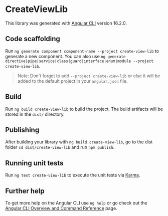# CreateViewLib

This library was generated with [Angular CLI](https://github.com/angular/angular-cli) version 16.2.0.

## Code scaffolding

Run `ng generate component component-name --project create-view-lib` to generate a new component. You can also use `ng generate directive|pipe|service|class|guard|interface|enum|module --project create-view-lib`.
> Note: Don't forget to add `--project create-view-lib` or else it will be added to the default project in your `angular.json` file. 

## Build

Run `ng build create-view-lib` to build the project. The build artifacts will be stored in the `dist/` directory.

## Publishing

After building your library with `ng build create-view-lib`, go to the dist folder `cd dist/create-view-lib` and run `npm publish`.

## Running unit tests

Run `ng test create-view-lib` to execute the unit tests via [Karma](https://karma-runner.github.io).

## Further help

To get more help on the Angular CLI use `ng help` or go check out the [Angular CLI Overview and Command Reference](https://angular.io/cli) page.
